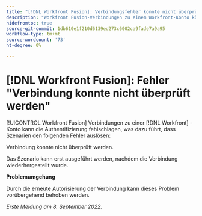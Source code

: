 ```yaml
---
title: "[!DNL Workfront Fusion]: Verbindungsfehler konnte nicht überprüft werden."
description: "Workfront Fusion-Verbindungen zu einem Workfront-Konto können die Authentifizierung fehlschlagen, was dazu führt, dass Szenarien den folgenden Fehler auslösen: Verbindung konnte nicht überprüft werden."
hidefromtoc: true
source-git-commit: 1db610e1f210d6139ed273c6002ca9fade7a9a95
workflow-type: tm+mt
source-wordcount: '73'
ht-degree: 0%

---
```



# [!DNL Workfront Fusion]: Fehler &quot;Verbindung konnte nicht überprüft werden&quot;

[!UICONTROL Workfront Fusion] Verbindungen zu einer [!DNL Workfront] -Konto kann die Authentifizierung fehlschlagen, was dazu führt, dass Szenarien den folgenden Fehler auslösen:

Verbindung konnte nicht überprüft werden.

Das Szenario kann erst ausgeführt werden, nachdem die Verbindung wiederhergestellt wurde.

**Problemumgehung**

Durch die erneute Autorisierung der Verbindung kann dieses Problem vorübergehend behoben werden.

_Erste Meldung am 8. September 2022._

